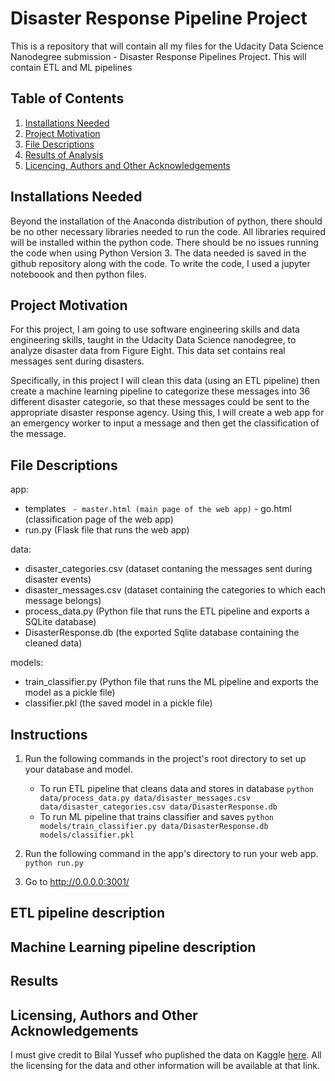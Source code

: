 # Disaster Response Pipeline Project
This is a repository that will contain all my files for the Udacity Data Science Nanodegree submission - Disaster Response Pipelines Project. This will contain ETL and ML pipelines


## Table of Contents
1. [Installations Needed](#installations-needed)
2. [Project Motivation](#project-motivation)
3. [File Descriptions](#file-descriptions)
4. [Results of Analysis](#results-of-analysis)
5. [Licencing, Authors and Other Acknowledgements](#licensing-authors-and-other-acknowledgements)

## Installations Needed
Beyond the installation of the Anaconda distribution of python, there should be no other necessary libraries needed to run the code. All libraries required will be installed within the python code. There should be no issues running the code when using Python Version 3. The data needed is saved in the github repository along with the code. To write the code, I used a jupyter noteboook and then python files.

## Project Motivation
For this project, I am going to use software engineering skills and data engineering skills, taught in the Udacity Data Science nanodegree, to analyze disaster data from Figure Eight. This data set contains real messages sent during disasters. 

Specifically, in this project I will clean this data (using an ETL pipeline) then create a machine learning pipeline to categorize these messages into 36 different disaster categorie, so that these messages could be sent to the appropriate disaster response agency. Using this, I will create a web app for an emergency worker to input a message and then get the classification of the message.

## File Descriptions

app: 
  - templates
 `  - master.html (main page of the web app)
 `  - go.html (classification page of the web app)
  - run.py (Flask file that runs the web app)

data:
  - disaster_categories.csv (dataset contaning the messages sent during disaster events)
  - disaster_messages.csv (dataset containing the categories to which each message belongs)
  - process_data.py (Python file that runs the ETL pipeline and exports a SQLite database)
  - DisasterResponse.db (the exported Sqlite database containing the cleaned data)

models:
 - train_classifier.py (Python file that runs the ML pipeline and exports the model as a pickle file)
 - classifier.pkl (the saved model in a pickle file)

## Instructions
1. Run the following commands in the project's root directory to set up your database and model.

    - To run ETL pipeline that cleans data and stores in database
        `python data/process_data.py data/disaster_messages.csv data/disaster_categories.csv data/DisasterResponse.db`
    - To run ML pipeline that trains classifier and saves
        `python models/train_classifier.py data/DisasterResponse.db models/classifier.pkl`

2. Run the following command in the app's directory to run your web app.
    `python run.py`

3. Go to http://0.0.0.0:3001/

## ETL pipeline description

## Machine Learning pipeline description

## Results

## Licensing, Authors and Other Acknowledgements
I must give credit to Bilal Yussef who puplished the data on Kaggle [here](https://www.kaggle.com/bilalyussef/google-books-dataset). All the licensing for the data and other information will be available at that link.





